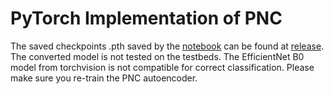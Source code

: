 # PyTorch Implementation of PNC
The saved checkpoints .pth saved by the [notebook](https://github.com/rickywrq/Progressive-Neural-Compression/blob/main/pnc_pytorch/pnc_pytorch.ipynb) can be found at [release](https://github.com/rickywrq/Progressive-Neural-Compression/releases/tag/data). The converted model is not tested on the testbeds. The EfficientNet B0 model from torchvision is not compatible for correct classification. Please make sure you re-train the PNC autoencoder.
